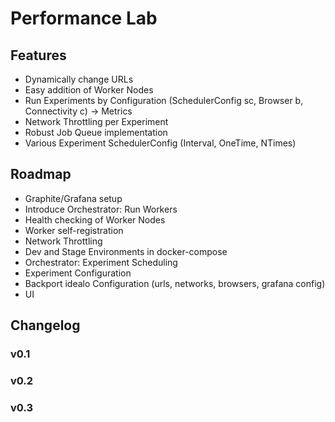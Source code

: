 # Performance Lab

## Features
- Dynamically change URLs
- Easy addition of Worker Nodes
- Run Experiments by Configuration (SchedulerConfig sc, Browser b, Connectivity c) -> Metrics
- Network Throttling per Experiment
- Robust Job Queue implementation
- Various Experiment SchedulerConfig (Interval, OneTime, NTimes)

## Roadmap
- Graphite/Grafana setup
- Introduce Orchestrator: Run Workers
- Health checking of Worker Nodes
- Worker self-registration
- Network Throttling
- Dev and Stage Environments in docker-compose
- Orchestrator: Experiment Scheduling
- Experiment Configuration
- Backport idealo Configuration (urls, networks, browsers, grafana config)
- UI

## Changelog

### v0.1


### v0.2


### v0.3